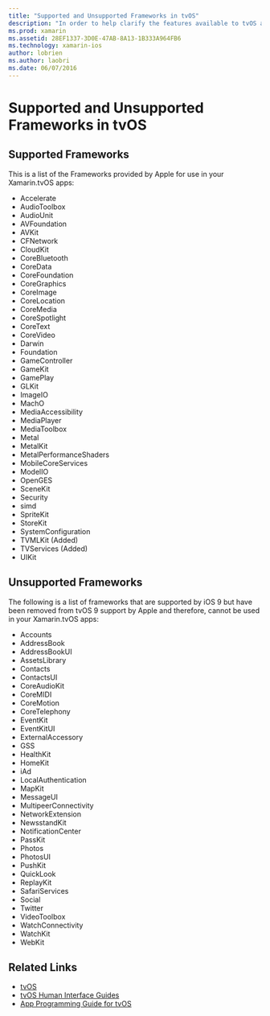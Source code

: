 ```yaml
---
title: "Supported and Unsupported Frameworks in tvOS"
description: "In order to help clarify the features available to tvOS applications, this document provides two lists of Apple frameworks: those supported by tvOS, and those not supported by tvOS."
ms.prod: xamarin
ms.assetid: 28EF1337-3D0E-47AB-8A13-1B333A964FB6
ms.technology: xamarin-ios
author: lobrien
ms.author: laobri
ms.date: 06/07/2016
---
```


# Supported and Unsupported Frameworks in tvOS

<a name="Supported-Frameworks" />

## Supported Frameworks

This is a list of the Frameworks provided by Apple for use in your Xamarin.tvOS apps:

- Accelerate
- AudioToolbox
- AudioUnit
- AVFoundation
- AVKit
- CFNetwork
- CloudKit
- CoreBluetooth
- CoreData
- CoreFoundation
- CoreGraphics
- CoreImage
- CoreLocation
- CoreMedia
- CoreSpotlight
- CoreText
- CoreVideo
- Darwin
- Foundation
- GameController
- GameKit
- GamePlay
- GLKit
- ImageIO
- MachO
- MediaAccessibility
- MediaPlayer
- MediaToolbox
- Metal
- MetalKit
- MetalPerformanceShaders
- MobileCoreServices
- ModelIO
- OpenGES
- SceneKit
- Security
- simd
- SpriteKit
- StoreKit
- SystemConfiguration
- TVMLKit (Added)
- TVServices (Added)
- UIKit

<a name="Unsupported-Frameworks" />

## Unsupported Frameworks

The following is a list of frameworks that are supported by iOS 9 but have been removed from tvOS 9 support by Apple and therefore, cannot be used in your Xamarin.tvOS apps:

- Accounts
- AddressBook
- AddressBookUI
- AssetsLibrary
- Contacts
- ContactsUI
- CoreAudioKit
- CoreMIDI
- CoreMotion
- CoreTelephony
- EventKit
- EventKitUI
- ExternalAccessory
- GSS
- HealthKit
- HomeKit
- iAd
- LocalAuthentication
- MapKit
- MessageUI
- MultipeerConnectivity
- NetworkExtension
- NewsstandKit
- NotificationCenter
- PassKit
- Photos
- PhotosUI
- PushKit
- QuickLook
- ReplayKit
- SafariServices
- Social
- Twitter
- VideoToolbox
- WatchConnectivity
- WatchKit
- WebKit



## Related Links

- [tvOS](https://developer.apple.com/tvos/)
- [tvOS Human Interface Guides](https://developer.apple.com/tvos/human-interface-guidelines/)
- [App Programming Guide for tvOS](https://developer.apple.com/library/prerelease/tvos/documentation/General/Conceptual/AppleTV_PG/)
